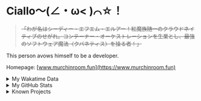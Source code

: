 # Ciallo～(∠・ω< )⌒☆！

> ~~「わが名はシーディー・エフエム・エルアー！紅魔族随一のクラウドネイティブのせがれ。コンテーナー・オーケストレーションを生業とし、最強のソフトウェア魔法〈クバネティス〉を操る者！」~~

This person avows himself to be a developer.

Homepage: [www.murchinroom.fun](https://www.murchinroom.fun)

<details>

<summary>My Wakatime Data</summary>

<!--START_SECTION:waka-->
![Lines of code](https://img.shields.io/badge/From%20Hello%20World%20I%27ve%20Written-8.9%20million%20lines%20of%20code-blue)

**🐱 My GitHub Data** 

> 📦 790.6 kB Used in GitHub's Storage 
 > 
> 🏆 1,073 Contributions in the Year 2024
 > 
> 🚫 Not Opted to Hire
 > 
> 📜 93 Public Repositories 
 > 
> 🔑 31 Private Repositories 
 > 
**I'm an Early 🐤** 

```text
🌞 Morning                2183 commits        ██████░░░░░░░░░░░░░░░░░░░   23.65 % 
🌆 Daytime                4076 commits        ███████████░░░░░░░░░░░░░░   44.16 % 
🌃 Evening                2897 commits        ████████░░░░░░░░░░░░░░░░░   31.38 % 
🌙 Night                  75 commits          ░░░░░░░░░░░░░░░░░░░░░░░░░   00.81 % 
```
📅 **I'm Most Productive on Tuesday** 

```text
Monday                   1183 commits        ███░░░░░░░░░░░░░░░░░░░░░░   12.82 % 
Tuesday                  1616 commits        ████░░░░░░░░░░░░░░░░░░░░░   17.51 % 
Wednesday                1614 commits        ████░░░░░░░░░░░░░░░░░░░░░   17.48 % 
Thursday                 1321 commits        ████░░░░░░░░░░░░░░░░░░░░░   14.31 % 
Friday                   1383 commits        ████░░░░░░░░░░░░░░░░░░░░░   14.98 % 
Saturday                 1141 commits        ███░░░░░░░░░░░░░░░░░░░░░░   12.36 % 
Sunday                   973 commits         ███░░░░░░░░░░░░░░░░░░░░░░   10.54 % 
```


**I Mostly Code in Go** 

```text
Go                       36 repos            █████████░░░░░░░░░░░░░░░░   34.62 % 
Vue                      6 repos             █░░░░░░░░░░░░░░░░░░░░░░░░   05.77 % 
Swift                    5 repos             █░░░░░░░░░░░░░░░░░░░░░░░░   04.81 % 
Rust                     3 repos             █░░░░░░░░░░░░░░░░░░░░░░░░   02.88 % 
Shell                    2 repos             ░░░░░░░░░░░░░░░░░░░░░░░░░   01.92 % 
```




 Last Updated on 25/09/2024 01:45:25 UTC
<!--END_SECTION:waka-->

</details>

<details>
 
 <summary>My GitHub Stats</summary>

[![CDFMLR's github stats](https://github-readme-stats.vercel.app/api?username=cdfmlr&count_private=true&show_icons=true)](https://github.com/anuraghazra/github-readme-stats)
 
</details>

<details>

<summary>Known Projects</summary>

[![Star History Chart](https://api.star-history.com/svg?repos=cdfmlr/pyflowchart,cdfmlr/muvtuber,cdfmlr/crud,cdfmlr/murecom-verse-1,cdfmlr/murecom-intro&type=Date)](https://star-history.com/#cdfmlr/pyflowchart&cdfmlr/muvtuber&cdfmlr/crud&cdfmlr/murecom-verse-1&cdfmlr/murecom-intro&Date)

 </details>
